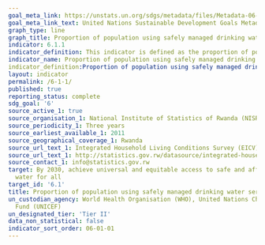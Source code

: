 ```yaml
---
goal_meta_link: https://unstats.un.org/sdgs/metadata/files/Metadata-06-01-01.pdf
goal_meta_link_text: United Nations Sustainable Development Goals Metadata (pdf 428kB)
graph_type: line
graph_title: Proportion of population using safely managed drinking water services
indicator: 6.1.1
indicator_definition: This indicator is defined as the proportion of population using an improved drinking water source which is accessible on premises, available when needed and free from faecal and priority chemical contamination. 
indicator_name: Proportion of population using safely managed drinking water services
indicator_definition:Proportion of population using safely managed drinking water services is currently being measured by the proportion of population using an improved basic drinking water source which is located on premises, available when needed and free of faecal (and priority chemical) contamination. ‘Improved’ drinking water sources include: piped water into dwelling, yard or plot; public taps or standpipes; boreholes or tubewells; protected dug wells; protected springs; packaged water; delivered water and rainwater.
layout: indicator
permalink: /6-1-1/
published: true
reporting_status: complete
sdg_goal: '6'
source_active_1: true
source_organisation_1: National Institute of Statistics of Rwanda (NISR)
source_periodicity_1: Three years
source_earliest_available_1: 2011
source_geographical_coverage_1: Rwanda
source_url_text_1: Integrated Household Living Conditions Survey (EICV)
source_url_text_1: http://statistics.gov.rw/datasource/integrated-household-living-conditions-survey-5-eicv-5
source_contact_1: info@statistics.gov.rw
target: By 2030, achieve universal and equitable access to safe and affordable drinking
  water for all
target_id: '6.1'
title: Proportion of population using safely managed drinking water services
un_custodian_agency: World Health Organisation (WHO), United Nations Children's Emergency
  Fund (UNICEF)
un_designated_tier: 'Tier II'
data_non_statistical: false
indicator_sort_order: 06-01-01
---
```


